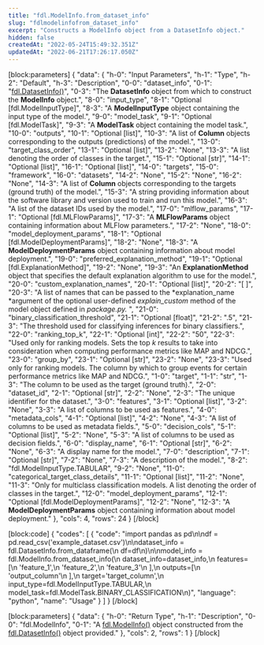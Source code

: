 ```yaml
---
title: "fdl.ModelInfo.from_dataset_info"
slug: "fdlmodelinfofrom_dataset_info"
excerpt: "Constructs a ModelInfo object from a DatasetInfo object."
hidden: false
createdAt: "2022-05-24T15:49:32.351Z"
updatedAt: "2022-06-21T17:26:17.050Z"
---
```

[block:parameters]
{
  "data": {
    "h-0": "Input Parameters",
    "h-1": "Type",
    "h-2": "Default",
    "h-3": "Description",
    "0-0": "dataset_info",
    "0-1": "[fdl.DatasetInfo()](ref:fdldatasetinfo)",
    "0-3": "The **DatasetInfo** object from which to construct the **ModelInfo** object.",
    "8-0": "input_type",
    "8-1": "Optional [fdl.ModelInputType]",
    "8-3": "A **ModelInputType** object containing the input type of the model.",
    "9-0": "model_task",
    "9-1": "Optional [fdl.ModelTask]",
    "9-3": "A **ModelTask** object containing the model task.",
    "10-0": "outputs",
    "10-1": "Optional [list]",
    "10-3": "A list of **Column** objects corresponding to the outputs (predictions) of the model.",
    "13-0": "target_class_order",
    "13-1": "Optional [list]",
    "13-2": "None",
    "13-3": "A list denoting the order of classes in the target.",
    "15-1": "Optional [str]",
    "14-1": "Optional [list]",
    "16-1": "Optional [list]",
    "14-0": "targets",
    "15-0": "framework",
    "16-0": "datasets",
    "14-2": "None",
    "15-2": "None",
    "16-2": "None",
    "14-3": "A list of **Column** objects corresponding to the targets (ground truth) of the model.",
    "15-3": "A string providing information about the software library and version used to train and run this model.",
    "16-3": "A list of the dataset IDs used by the model.",
    "17-0": "mlflow_params",
    "17-1": "Optional [fdl.MLFlowParams]",
    "17-3": "A **MLFlowParams** object containing information about MLFlow parameters.",
    "17-2": "None",
    "18-0": "model_deployment_params",
    "18-1": "Optional [fdl.ModelDeploymentParams]",
    "18-2": "None",
    "18-3": "A **ModelDeploymentParams** object containing information about model deployment.",
    "19-0": "preferred_explanation_method",
    "19-1": "Optional [fdl.ExplanationMethod]",
    "19-2": "None",
    "19-3": "An **ExplanationMethod** object that specifies the default explanation algorithm to use for the model.",
    "20-0": "custom_explanation_names",
    "20-1": "Optional [list]",
    "20-2": "[ ]",
    "20-3": "A list of names that can be passed to the *explanation_name *argument of the optional user-defined *explain_custom* method of the model object defined in *package.py.* ",
    "21-0": "binary_classification_threshold",
    "21-1": "Optional [float]",
    "21-2": ".5",
    "21-3": "The threshold used for classifying inferences for binary classifiers.",
    "22-0": "ranking_top_k",
    "22-1": "Optional [int]",
    "22-2": "50",
    "22-3": "Used only for ranking models. Sets the top *k* results to take into consideration when computing performance metrics like MAP and NDCG.",
    "23-0": "group_by",
    "23-1": "Optional [str]",
    "23-2": "None",
    "23-3": "Used only for ranking models.  The column by which to group events for certain performance metrics like MAP and NDCG.",
    "1-0": "target",
    "1-1": "str",
    "1-3": "The column to be used as the target (ground truth).",
    "2-0": "dataset_id",
    "2-1": "Optional [str]",
    "2-2": "None",
    "2-3": "The unique identifier for the dataset.",
    "3-0": "features",
    "3-1": "Optional [list]",
    "3-2": "None",
    "3-3": "A list of columns to be used as features.",
    "4-0": "metadata_cols",
    "4-1": "Optional [list]",
    "4-2": "None",
    "4-3": "A list of columns to be used as metadata fields.",
    "5-0": "decision_cols",
    "5-1": "Optional [list]",
    "5-2": "None",
    "5-3": "A list of columns to be used as decision fields.",
    "6-0": "display_name",
    "6-1": "Optional [str]",
    "6-2": "None",
    "6-3": "A display name for the model.",
    "7-0": "description",
    "7-1": "Optional [str]",
    "7-2": "None",
    "7-3": "A description of the model.",
    "8-2": "fdl.ModelInputType.TABULAR",
    "9-2": "None",
    "11-0": "categorical_target_class_details",
    "11-1": "Optional [list]",
    "11-2": "None",
    "11-3": "Only for multiclass classification models.  A list denoting the order of classes in the target.",
    "12-0": "model_deployment_params",
    "12-1": "Optional [fdl.ModelDeploymentParams]",
    "12-2": "None",
    "12-3": "A **ModelDeploymentParams** object containing information about model deployment."
  },
  "cols": 4,
  "rows": 24
}
[/block]

[block:code]
{
  "codes": [
    {
      "code": "import pandas as pd\n\ndf = pd.read_csv('example_dataset.csv')\n\ndataset_info = fdl.DatasetInfo.from_dataframe(\n    df=df\n)\n\nmodel_info = fdl.ModelInfo.from_dataset_info(\n    dataset_info=dataset_info,\n    features=[\n        'feature_1',\n        'feature_2',\n        'feature_3'\n    ],\n    outputs=[\n        'output_column'\n    ],\n    target='target_column',\n    input_type=fdl.ModelInputType.TABULAR,\n    model_task=fdl.ModelTask.BINARY_CLASSIFICATION\n)",
      "language": "python",
      "name": "Usage"
    }
  ]
}
[/block]

[block:parameters]
{
  "data": {
    "h-0": "Return Type",
    "h-1": "Description",
    "0-0": "fdl.ModelInfo",
    "0-1": "A [fdl.ModelInfo()](ref:fdlmodelinfo) object constructed from the [fdl.DatasetInfo()](ref:fdldatasetinfo) object provided."
  },
  "cols": 2,
  "rows": 1
}
[/block]